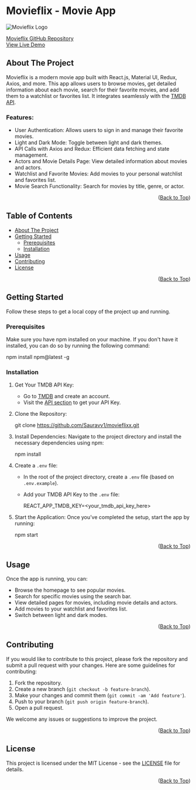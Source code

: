 
# Movieflix - Movie App

![Movieflix Logo](https://fontmeme.com/permalink/230517/1c1670dd6284f8d01001e1c74b52aae3.png)

[Movieflix GitHub Repository](https://github.com/Sauravv1/movieflixx.git)  
[View Live Demo](movieflix-web-app-gamma.vercel.app)

## About The Project

Movieflix is a modern movie app built with React.js, Material UI, Redux, Axios, and more. This app allows users to browse movies, get detailed information about each movie, search for their favorite movies, and add them to a watchlist or favorites list. It integrates seamlessly with the [TMDB API](https://www.themoviedb.org/).

### Features:
- User Authentication: Allows users to sign in and manage their favorite movies.
- Light and Dark Mode: Toggle between light and dark themes.
- API Calls with Axios and Redux: Efficient data fetching and state management.
- Actors and Movie Details Page: View detailed information about movies and actors.
- Watchlist and Favorite Movies: Add movies to your personal watchlist and favorites list.
- Movie Search Functionality: Search for movies by title, genre, or actor.

<p align="right">(<a href="#top">Back to Top</a>)</p>

## Table of Contents

- [About The Project](#about-the-project)
- [Getting Started](#getting-started)
  - [Prerequisites](#prerequisites)
  - [Installation](#installation)
- [Usage](#usage)
- [Contributing](#contributing)
- [License](#license)

<p align="right">(<a href="#top">Back to Top</a>)</p>

## Getting Started

Follow these steps to get a local copy of the project up and running.

### Prerequisites

Make sure you have npm installed on your machine. If you don't have it installed, you can do so by running the following command:


npm install npm@latest -g


### Installation

1. Get Your TMDB API Key:
   - Go to [TMDB](https://www.themoviedb.org/) and create an account.
   - Visit the [API section](https://www.themoviedb.org/settings/api) to get your API Key.

2. Clone the Repository:
   
   git clone https://github.com/Sauravv1/movieflixx.git
   

3. Install Dependencies:
   Navigate to the project directory and install the necessary dependencies using npm:
   
   npm install
   

4. Create a `.env` file:
   - In the root of the project directory, create a `.env` file (based on `.env.example`).
   - Add your TMDB API Key to the `.env` file:
     
     REACT_APP_TMDB_KEY=<your_tmdb_api_key_here>
     

5. Start the Application:
   Once you’ve completed the setup, start the app by running:
   
   npm start
   

<p align="right">(<a href="#top">Back to Top</a>)</p>

## Usage

Once the app is running, you can:

- Browse the homepage to see popular movies.
- Search for specific movies using the search bar.
- View detailed pages for movies, including movie details and actors.
- Add movies to your watchlist and favorites list.
- Switch between light and dark modes.

<p align="right">(<a href="#top">Back to Top</a>)</p>

## Contributing

If you would like to contribute to this project, please fork the repository and submit a pull request with your changes. Here are some guidelines for contributing:

1. Fork the repository.
2. Create a new branch (`git checkout -b feature-branch`).
3. Make your changes and commit them (`git commit -am 'Add feature'`).
4. Push to your branch (`git push origin feature-branch`).
5. Open a pull request.

We welcome any issues or suggestions to improve the project.

<p align="right">(<a href="#top">Back to Top</a>)</p>

## License

This project is licensed under the MIT License - see the [LICENSE](LICENSE) file for details.

<p align="right">(<a href="#top">Back to Top</a>)</p>


